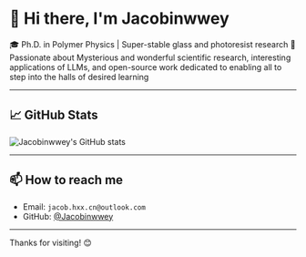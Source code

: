 # 👋 Hi there, I'm Jacobinwwey


🎓 Ph.D. in Polymer Physics | Super-stable glass and photoresist research
🧠 Passionate about Mysterious and wonderful scientific research, interesting applications of LLMs, and open-source work dedicated to enabling all to step into the halls of desired learning

---

## 📈 GitHub Stats

![Jacobinwwey's GitHub stats](https://github-readme-stats.vercel.app/api?username=Jacobinwwey&show_icons=true&theme=tokyonight)

---

## 📫 How to reach me

- Email: `jacob.hxx.cn@outlook.com`  
- GitHub: [@Jacobinwwey](https://github.com/Jacobinwwey)

---

Thanks for visiting! 😊